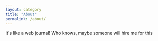 ```yaml
---
layout: category
title: "About"
permalink: /about/
---
```


It's like a web journal! Who knows, maybe someone will hire me for this